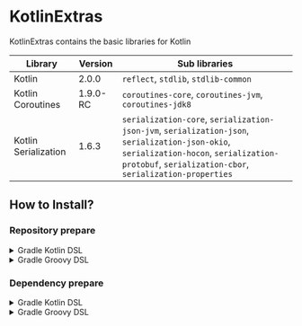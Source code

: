 # KotlinExtras

KotlinExtras contains the basic libraries for Kotlin

| Library              | Version  | Sub libraries                                                                                                                                                                                      |
|----------------------|----------|----------------------------------------------------------------------------------------------------------------------------------------------------------------------------------------------------|
| Kotlin               | 2.0.0    | `reflect`, `stdlib`, `stdlib-common`                                                                                                                                                               |
| Kotlin Coroutines    | 1.9.0-RC | `coroutines-core`, `coroutines-jvm`, `coroutines-jdk8`                                                                                                                                             |
| Kotlin Serialization | 1.6.3    | `serialization-core`, `serialization-json-jvm`, `serialization-json`, `serialization-json-okio`, `serialization-hocon`, `serialization-protobuf`, `serialization-cbor`, `serialization-properties` |

## How to Install?


### Repository prepare

<details closed>
<summary>Gradle Kotlin DSL</summary>

```kotlin
repositories {
    maven("https://maven.0mods.team/releases")
}
```
</details>

<details closed>
<summary>Gradle Groovy DSL</summary>

```groovy
repositories {
    maven {
        url "https://maven.0mods.team/releases"
    }
}
```
</details>

### Dependency prepare
<details closed>
<summary>Gradle Kotlin DSL</summary>

```kotlin
dependencies {
    compileOnly("team._0mods:KotlinExtras:kotlin-$ktVersion")
}
```

</details>

<details closed>
<summary>Gradle Groovy DSL</summary>

```groovy
dependencies {
    compileOnly "team._0mods:KotlinExtras:kotlin-${kt_version}"
}
```

</details>
